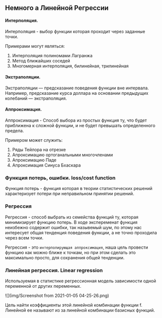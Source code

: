 ## Немного а Линейной Регрессии
#### Интерполяция.
Интерполяция - выбор функции которая проходит через заданные точки.

Примерами могут являться:
1) Интерполяция полиномами Лагранжа
2) Метод ближайших соседей
3) Многомерная интерполяция, билинейная, трилинейная

#### Экстраполяции.
Экстраполяции — предсказание поведения функции вне интервала.
Например, предсказание курса доллара на основании предыдущих
колебаний — экстраполяция.

#### Аппроксимация.
Аппроксимация - Способ выбора из простых функция ту, что будет
приближена к сложной функции, и не будет превышать определенного предела.

Примером может служить:
1) Ряды Тейлора на отрезке
2) Апроксимацию ортоганальными многочленами
3) Апроксимацию Паде
4) Апроксимация Синуса Бхаскара

### Функция потерь, ошибки. loss/cost function
Функция потерь - функция которая в теории статистических решений
характеризует потери при неправильном принятии решений.

### Регрессия
Регрессия - способ выбрать из семейства функций ту, которая минимизирует
функцию потерь. В ходе экспеременат функция неизбежно содержит ошибки,
так назывемый шум, по этому нас интересует общая тенденция поведения
функции, а не точно проходила через всем точки.

Регрессия - это `интерполирующая аппроксимация`, наша цель провести
функцию как можно ближе к точкам, но при этом сделать это максимально
просто, для сохранения общей тенденции.

### Линейная регрессия. Linear regression
Используемая в статистике регрессионная модель зависимости одной
переменной от других переменных.

![](img/Screenshot from 2021-01-05 04-25-26.png)

Цель найти коэффициенты этой линейной комбинации функции f. Линейной ее
называют из за линейной комбинации базисных функций.




